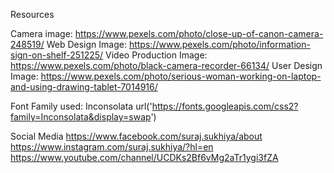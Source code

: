 Resources

Camera image: https://www.pexels.com/photo/close-up-of-canon-camera-248519/
Web Design Image: https://www.pexels.com/photo/information-sign-on-shelf-251225/
Video Production Image: https://www.pexels.com/photo/black-camera-recorder-66134/
User Design Image: https://www.pexels.com/photo/serious-woman-working-on-laptop-and-using-drawing-tablet-7014916/


Font Family used:
Inconsolata
url('https://fonts.googleapis.com/css2?family=Inconsolata&display=swap')

Social Media 
https://www.facebook.com/suraj.sukhiya/about
https://www.instagram.com/suraj.sukhiya/?hl=en
https://www.youtube.com/channel/UCDKs2Bf6vMg2aTr1ygi3fZA
